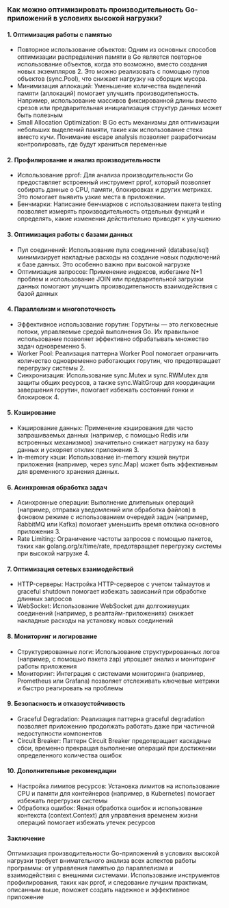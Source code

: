 ### Как можно оптимизировать производительность Go-приложений в условиях высокой нагрузки?

#### 1. Оптимизация работы с памятью
- Повторное использование объектов: Одним из основных способов оптимизации распределения памяти в Go является повторное использование объектов, когда это возможно, вместо создания новых экземпляров 2. Это можно реализовать с помощью пулов объектов (sync.Pool), что снижает нагрузку на сборщик мусора.
- Минимизация аллокаций: Уменьшение количества выделений памяти (аллокаций) помогает улучшить производительность. Например, использование массивов фиксированной длины вместо срезов или предварительная инициализация структур данных может быть полезным
- Small Allocation Optimization: В Go есть механизмы для оптимизации небольших выделений памяти, такие как использование стека вместо кучи. Понимание escape analysis позволяет разработчикам контролировать, где будут храниться переменные

#### 2. Профилирование и анализ производительности
- Использование pprof: Для анализа производительности Go предоставляет встроенный инструмент pprof, который позволяет собирать данные о CPU, памяти, блокировках и других метриках. Это помогает выявить узкие места в приложении.
- Бенчмарки: Написание бенчмарков с использованием пакета testing позволяет измерять производительность отдельных функций и определять, какие изменения действительно приводят к улучшению

#### 3. Оптимизация работы с базами данных
- Пул соединений: Использование пула соединений (database/sql) минимизирует накладные расходы на создание новых подключений к базе данных. Это особенно важно при высокой нагрузке
- Оптимизация запросов: Применение индексов, избегание N+1 проблем и использование JOIN или предварительной загрузки данных помогают улучшить производительность взаимодействия с базой данных

#### 4. Параллелизм и многопоточность
- Эффективное использование горутин: Горутины — это легковесные потоки, управляемые средой выполнения Go. Их правильное использование позволяет эффективно обрабатывать множество задач одновременно 5.
- Worker Pool: Реализация паттерна Worker Pool помогает ограничить количество одновременно работающих горутин, что предотвращает перегрузку системы 2.
- Синхронизация: Использование sync.Mutex и sync.RWMutex для защиты общих ресурсов, а также sync.WaitGroup для координации завершения горутин, помогает избежать состояний гонки и блокировок 4.

#### 5. Кэширование
- Кэширование данных: Применение кэширования для часто запрашиваемых данных (например, с помощью Redis или встроенных механизмов) значительно снижает нагрузку на базу данных и ускоряет отклик приложения 3.
- In-memory кэши: Использование in-memory кэшей внутри приложения (например, через sync.Map) может быть эффективным для временного хранения данных.

#### 6. Асинхронная обработка задач
- Асинхронные операции: Выполнение длительных операций (например, отправка уведомлений или обработка файлов) в фоновом режиме с использованием очередей задач (например, RabbitMQ или Kafka) помогает уменьшить время отклика основного приложения 3.
- Rate Limiting: Ограничение частоты запросов с помощью пакетов, таких как golang.org/x/time/rate, предотвращает перегрузку системы при высокой нагрузке 4.

#### 7. Оптимизация сетевых взаимодействий
- HTTP-серверы: Настройка HTTP-серверов с учетом таймаутов и graceful shutdown помогает избежать зависаний при обработке длинных запросов
- WebSocket: Использование WebSocket для долгоживущих соединений (например, в реалтайм-приложениях) снижает накладные расходы на установку новых соединений

#### 8. Мониторинг и логирование
- Структурированные логи: Использование структурированных логов (например, с помощью пакета zap) упрощает анализ и мониторинг работы приложения
- Мониторинг: Интеграция с системами мониторинга (например, Prometheus или Grafana) позволяет отслеживать ключевые метрики и быстро реагировать на проблемы

#### 9. Безопасность и отказоустойчивость
- Graceful Degradation: Реализация паттерна graceful degradation позволяет приложению продолжать работать даже при частичной недоступности компонентов
- Circuit Breaker: Паттерн Circuit Breaker предотвращает каскадные сбои, временно прекращая выполнение операций при достижении определенного количества ошибок

#### 10. Дополнительные рекомендации
- Настройка лимитов ресурсов: Установка лимитов на использование CPU и памяти для контейнеров (например, в Kubernetes) помогает избежать перегрузки системы
- Обработка ошибок: Явная обработка ошибок и использование контекста (context.Context) для управления временем жизни операций помогает избежать утечек ресурсов

#### Заключение
Оптимизация производительности Go-приложений в условиях высокой нагрузки требует внимательного анализа всех аспектов работы программы: от управления памятью до параллелизма и взаимодействия с внешними системами. Использование инструментов профилирования, таких как pprof, и следование лучшим практикам, описанным выше, поможет создать надежное и эффективное приложение


